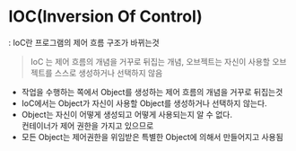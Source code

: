 # IOC(Inversion Of Control)
: IoC란 프로그램의 제어 흐름 구조가 바뀌는것
> IoC 는 제어 흐름의 개념을 거꾸로 뒤집는 개념, 오브젝트는 자신이 사용할 오브젝트를 스스로 생성하거나 선택하지 않음
- 작업을 수행하는 쪽에서 Object를 생성하는 제어 흐름의 개념을 거꾸로 뒤집는것
- IoC에서는 Object가 자신이 사용할 Object를 생성하거나 선택하지 않는다.
- Object는 자신이 어떻게 생성되고 어떻게 사용되는지 알 수 없다.  
  컨테이너가 제어 권한을 가지고 있으므로
- 모든 Object는 제어권한을 위임받은 특별한 Object에 의해서 만들어지고 사용됨